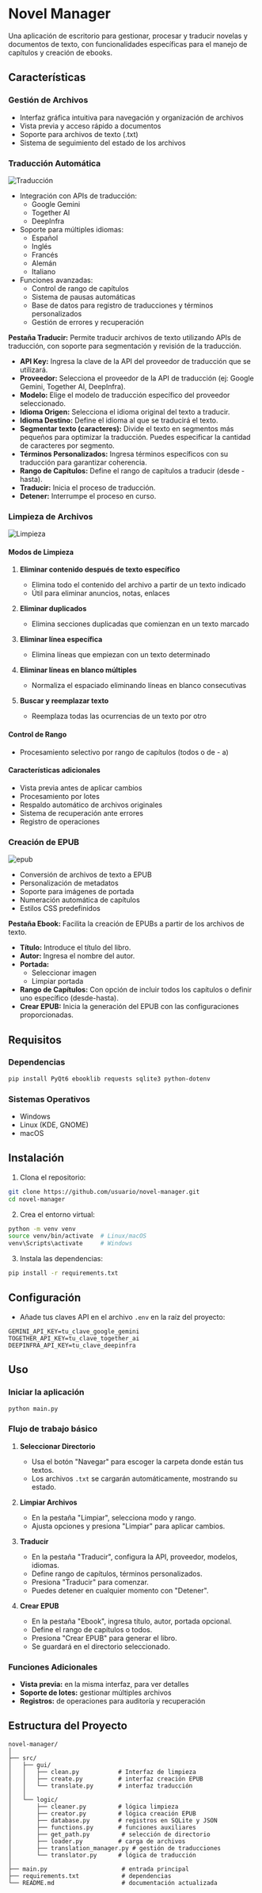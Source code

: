 # Novel Manager

Una aplicación de escritorio para gestionar, procesar y traducir novelas y documentos de texto, con funcionalidades específicas para el manejo de capítulos y creación de ebooks.

## Características

### Gestión de Archivos
- Interfaz gráfica intuitiva para navegación y organización de archivos
- Vista previa y acceso rápido a documentos
- Soporte para archivos de texto (.txt)
- Sistema de seguimiento del estado de los archivos

### Traducción Automática
![Traducción](assets/translate.webp)

- Integración con APIs de traducción:
  - Google Gemini
  - Together AI
  - DeepInfra
- Soporte para múltiples idiomas:
  - Español
  - Inglés
  - Francés
  - Alemán
  - Italiano
- Funciones avanzadas:
  - Control de rango de capítulos
  - Sistema de pausas automáticas
  - Base de datos para registro de traducciones y términos personalizados
  - Gestión de errores y recuperación

**Pestaña Traducir:** Permite traducir archivos de texto utilizando APIs de traducción, con soporte para segmentación y revisión de la traducción.

*   **API Key:** Ingresa la clave de la API del proveedor de traducción que se utilizará.
*   **Proveedor:** Selecciona el proveedor de la API de traducción (ej: Google Gemini, Together AI, DeepInfra).
*   **Modelo:** Elige el modelo de traducción específico del proveedor seleccionado.
*   **Idioma Origen:** Selecciona el idioma original del texto a traducir.
*   **Idioma Destino:** Define el idioma al que se traducirá el texto.
*   **Segmentar texto (caracteres):** Divide el texto en segmentos más pequeños para optimizar la traducción. Puedes especificar la cantidad de caracteres por segmento.
*   **Términos Personalizados:** Ingresa términos específicos con su traducción para garantizar coherencia.
*   **Rango de Capítulos:** Define el rango de capítulos a traducir (desde - hasta).
*   **Traducir:** Inicia el proceso de traducción.
*   **Detener:** Interrumpe el proceso en curso.

### Limpieza de Archivos
![Limpieza](assets/clean.webp)

#### Modos de Limpieza
1. **Eliminar contenido después de texto específico**
   - Elimina todo el contenido del archivo a partir de un texto indicado
   - Útil para eliminar anuncios, notas, enlaces

2. **Eliminar duplicados**
   - Elimina secciones duplicadas que comienzan en un texto marcado

3. **Eliminar línea específica**
   - Elimina líneas que empiezan con un texto determinado

4. **Eliminar líneas en blanco múltiples**
   - Normaliza el espaciado eliminando líneas en blanco consecutivas

5. **Buscar y reemplazar texto**
   - Reemplaza todas las ocurrencias de un texto por otro

#### Control de Rango
- Procesamiento selectivo por rango de capítulos (todos o de - a)

#### Características adicionales
- Vista previa antes de aplicar cambios
- Procesamiento por lotes
- Respaldo automático de archivos originales
- Sistema de recuperación ante errores
- Registro de operaciones

### Creación de EPUB
![epub](assets/ebook.webp)
- Conversión de archivos de texto a EPUB
- Personalización de metadatos
- Soporte para imágenes de portada
- Numeración automática de capítulos
- Estilos CSS predefinidos

**Pestaña Ebook:** Facilita la creación de EPUBs a partir de los archivos de texto.

*   **Título:** Introduce el título del libro.
*   **Autor:** Ingresa el nombre del autor.
*   **Portada:**
    - Seleccionar imagen
    - Limpiar portada
*   **Rango de Capítulos:** Con opción de incluir todos los capítulos o definir uno específico (desde-hasta).
*   **Crear EPUB:** Inicia la generación del EPUB con las configuraciones proporcionadas.

## Requisitos

### Dependencias
```bash
pip install PyQt6 ebooklib requests sqlite3 python-dotenv
```

### Sistemas Operativos
- Windows
- Linux (KDE, GNOME)
- macOS

## Instalación

1. Clona el repositorio:
```bash
git clone https://github.com/usuario/novel-manager.git
cd novel-manager
```

2. Crea el entorno virtual:
```bash
python -m venv venv
source venv/bin/activate  # Linux/macOS
venv\Scripts\activate     # Windows
```

3. Instala las dependencias:
```bash
pip install -r requirements.txt
```

## Configuración

- Añade tus claves API en el archivo `.env` en la raíz del proyecto:
```
GEMINI_API_KEY=tu_clave_google_gemini
TOGETHER_API_KEY=tu_clave_together_ai
DEEPINFRA_API_KEY=tu_clave_deepinfra
```

## Uso

### Iniciar la aplicación
```bash
python main.py
```

### Flujo de trabajo básico

1. **Seleccionar Directorio**
   - Usa el botón "Navegar" para escoger la carpeta donde están tus textos.
   - Los archivos `.txt` se cargarán automáticamente, mostrando su estado.

2. **Limpiar Archivos**
   - En la pestaña "Limpiar", selecciona modo y rango.
   - Ajusta opciones y presiona "Limpiar" para aplicar cambios.

3. **Traducir**
   - En la pestaña "Traducir", configura la API, proveedor, modelos, idiomas.
   - Define rango de capítulos, términos personalizados.
   - Presiona "Traducir" para comenzar.
   - Puedes detener en cualquier momento con "Detener".

4. **Crear EPUB**
   - En la pestaña "Ebook", ingresa título, autor, portada opcional.
   - Define el rango de capítulos o todos.
   - Presiona "Crear EPUB" para generar el libro.
   - Se guardará en el directorio seleccionado.

### Funciones Adicionales
- **Vista previa:** en la misma interfaz, para ver detalles
- **Soporte de lotes:** gestionar múltiples archivos
- **Registros:** de operaciones para auditoría y recuperación

## Estructura del Proyecto

```
novel-manager/
│
├── src/
│   ├── gui/
│   │   ├── clean.py           # Interfaz de limpieza
│   │   ├── create.py          # interfaz creación EPUB
│   │   └── translate.py       # interfaz traducción
│   │
│   └── logic/
│       ├── cleaner.py         # lógica limpieza
│       ├── creator.py         # lógica creación EPUB
│       ├── database.py        # registros en SQLite y JSON
│       ├── functions.py       # funciones auxiliares
│       ├── get_path.py         # selección de directorio
│       ├── loader.py          # carga de archivos
│       ├── translation_manager.py # gestión de traducciones
│       └── translator.py      # lógica de traducción
│
├── main.py                     # entrada principal
├── requirements.txt            # dependencias
└── README.md                   # documentación actualizada
```
